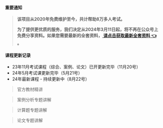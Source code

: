 #### 重要通知
>   **该项目从2020年免费维护至今，共计帮助8万多人考试。**
> 
>   **为了提供更优质的服务，我们决定从2024年3月11日起，将不再在公众号上免费分享资料。如果您需要最新的全套资料，[ 请点击获取最新全套资料 👈  ](https://91ke.cn/)。**  

#### 课程更新记录
- 23年11月考试课程（综合、案例、论文）已开更新完毕（11月20号）
- 24年5月考试课更新完毕（5月21号）
- 24年最新课程 - 持续更新中（8月22号）

> 官方教材精讲

> 案例分析专题讲解

> 计算题专题讲解

> 论文专题讲解
